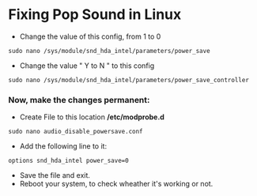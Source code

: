 # Fixing Pop Sound in Linux 


* Change the value of this config, from 1 to 0
```
sudo nano /sys/module/snd_hda_intel/parameters/power_save
```

* Change the value " Y to N " to this config 
```
sudo nano /sys/module/snd_hda_intel/parameters/power_save_controller
```

### Now, make the changes permanent:

* Create File to this location **/etc/modprobe.d**
```
sudo nano audio_disable_powersave.conf
```
* Add the following line to it:
```
options snd_hda_intel power_save=0
```

* Save the file and exit.
* Reboot your system, to check wheather it's working or not.
